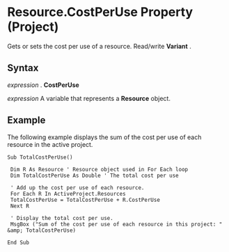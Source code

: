
# Resource.CostPerUse Property (Project)

Gets or sets the cost per use of a resource. Read/write  **Variant** .


## Syntax

 _expression_ . **CostPerUse**

 _expression_ A variable that represents a **Resource** object.


## Example

The following example displays the sum of the cost per use of each resource in the active project.


```
Sub TotalCostPerUse() 
 
 Dim R As Resource ' Resource object used in For Each loop 
 Dim TotalCostPerUse As Double ' The total cost per use 
 
 ' Add up the cost per use of each resource. 
 For Each R In ActiveProject.Resources 
 TotalCostPerUse = TotalCostPerUse + R.CostPerUse 
 Next R 
 
 ' Display the total cost per use. 
 MsgBox ("Sum of the cost per use of each resource in this project: " &amp; TotalCostPerUse) 
 
End Sub
```

